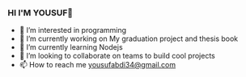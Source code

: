 ### HI I'M YOUSUF👋

- 👀 I’m interested in programming
- 🔭 I’m currently working on My graduation project and thesis book 
- 🌱 I’m currently learning Nodejs
- 👯 I’m looking to collaborate on teams to build cool projects
- 📫 How to reach me yousufabdi34@gmail.com
